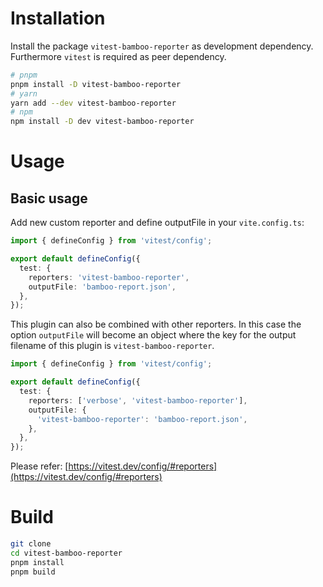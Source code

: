 # Installation
Install the package `vitest-bamboo-reporter` as development dependency. Furthermore `vitest` is required as peer dependency.

```sh
# pnpm 
pnpm install -D vitest-bamboo-reporter
# yarn
yarn add --dev vitest-bamboo-reporter
# npm
npm install -D dev vitest-bamboo-reporter
```

# Usage
## Basic usage
Add new custom reporter and define outputFile in your `vite.config.ts`:

```ts
import { defineConfig } from 'vitest/config';

export default defineConfig({
  test: {
    reporters: 'vitest-bamboo-reporter',
    outputFile: 'bamboo-report.json',
  },
});  
```

This plugin can also be combined with other reporters. In this case the option `outputFile` will become an object where the key for the output filename of this plugin is `vitest-bamboo-reporter`.   

```ts
import { defineConfig } from 'vitest/config';

export default defineConfig({
  test: {
    reporters: ['verbose', 'vitest-bamboo-reporter'],
    outputFile: {
      'vitest-bamboo-reporter': 'bamboo-report.json',
    },
  },
});
``` 

Please refer: [https://vitest.dev/config/#reporters](https://vitest.dev/config/#reporters)

# Build
```sh
git clone 
cd vitest-bamboo-reporter
pnpm install
pnpm build
```
